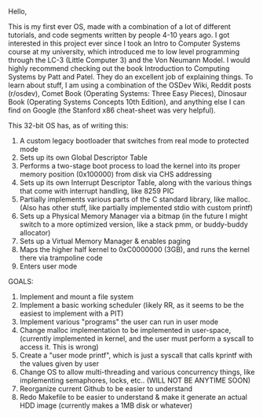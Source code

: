 Hello,

This is my first ever OS, made with a combination of a lot of different tutorials, and code segments written by people 4-10 years ago. I got interested in this project ever
since I took an Intro to Computer Systems course at my university, which introduced me to low level programming through the LC-3 (Little Computer 3) and the Von Neumann Model. I
would highly recommend checking out the book Introduction to Computing Systems by Patt and Patel. They do an excellent job of explaining things.
To learn about stuff, I am using a combination of the OSDev Wiki, Reddit posts (r/osdev), Comet Book (Operating Systems: Three Easy Pieces), Dinosaur Book (Operating Systems
Concepts 10th Edition), and anything else I can find on Google (the Stanford x86 cheat-sheet was very helpful).  


This 32-bit OS has, as of writing this:
1. A custom legacy bootloader that switches from real mode to protected mode
2. Sets up its own Global Descriptor Table
3. Performs a two-stage boot process to load the kernel into its proper memory position (0x100000) from disk via CHS addressing
4. Sets up its own Interrupt Descriptor Table, along with the various things that come with interrupt handling, like 8259 PIC 
5. Partially implements various parts of the C standard library, like malloc. (Also has other stuff, like partially implemented stdio with custom printf)
6. Sets up a Physical Memory Manager via a bitmap (in the future I might switch to a more optimized version, like a stack pmm, or buddy-buddy allocator)
7. Sets up a Virtual Memory Manager & enables paging
8. Maps the higher half kernel to 0xC0000000 (3GB), and runs the kernel there via trampoline code
9. Enters user mode

GOALS: 
1. Implement and mount a file system 
2. Implement a basic working scheduler (likely RR, as it seems to be the easiest to implement with a PIT)
3. Implement various "programs" the user can run in user mode
4. Change malloc implementation to be implemented in user-space, (currently implemented in kernel, and the user must perform a syscall to access it. This is wrong)
5. Create a "user mode printf", which is just a syscall that calls kprintf with the values given by user
6. Change OS to allow multi-threading and various concurrency things, like implementing semaphores, locks, etc.. (WILL NOT BE ANYTIME SOON)
7. Reorganize current Github to be easier to understand
8. Redo Makefile to be easier to understand & make it generate an actual HDD image (currently makes a 1MB disk or whatever)
